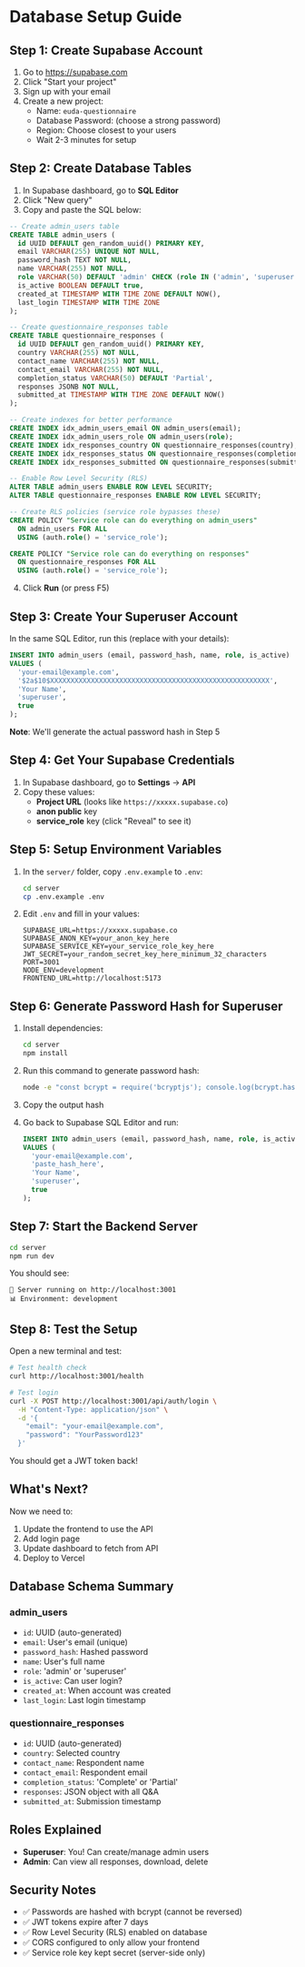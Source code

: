# Database Setup Guide

## Step 1: Create Supabase Account

1. Go to https://supabase.com
2. Click "Start your project"
3. Sign up with your email
4. Create a new project:
   - Name: `euda-questionnaire`
   - Database Password: (choose a strong password)
   - Region: Choose closest to your users
   - Wait 2-3 minutes for setup

## Step 2: Create Database Tables

1. In Supabase dashboard, go to **SQL Editor**
2. Click "New query"
3. Copy and paste the SQL below:

```sql
-- Create admin_users table
CREATE TABLE admin_users (
  id UUID DEFAULT gen_random_uuid() PRIMARY KEY,
  email VARCHAR(255) UNIQUE NOT NULL,
  password_hash TEXT NOT NULL,
  name VARCHAR(255) NOT NULL,
  role VARCHAR(50) DEFAULT 'admin' CHECK (role IN ('admin', 'superuser')),
  is_active BOOLEAN DEFAULT true,
  created_at TIMESTAMP WITH TIME ZONE DEFAULT NOW(),
  last_login TIMESTAMP WITH TIME ZONE
);

-- Create questionnaire_responses table
CREATE TABLE questionnaire_responses (
  id UUID DEFAULT gen_random_uuid() PRIMARY KEY,
  country VARCHAR(255) NOT NULL,
  contact_name VARCHAR(255) NOT NULL,
  contact_email VARCHAR(255) NOT NULL,
  completion_status VARCHAR(50) DEFAULT 'Partial',
  responses JSONB NOT NULL,
  submitted_at TIMESTAMP WITH TIME ZONE DEFAULT NOW()
);

-- Create indexes for better performance
CREATE INDEX idx_admin_users_email ON admin_users(email);
CREATE INDEX idx_admin_users_role ON admin_users(role);
CREATE INDEX idx_responses_country ON questionnaire_responses(country);
CREATE INDEX idx_responses_status ON questionnaire_responses(completion_status);
CREATE INDEX idx_responses_submitted ON questionnaire_responses(submitted_at);

-- Enable Row Level Security (RLS)
ALTER TABLE admin_users ENABLE ROW LEVEL SECURITY;
ALTER TABLE questionnaire_responses ENABLE ROW LEVEL SECURITY;

-- Create RLS policies (service role bypasses these)
CREATE POLICY "Service role can do everything on admin_users"
  ON admin_users FOR ALL
  USING (auth.role() = 'service_role');

CREATE POLICY "Service role can do everything on responses"
  ON questionnaire_responses FOR ALL
  USING (auth.role() = 'service_role');
```

4. Click **Run** (or press F5)

## Step 3: Create Your Superuser Account

In the same SQL Editor, run this (replace with your details):

```sql
INSERT INTO admin_users (email, password_hash, name, role, is_active)
VALUES (
  'your-email@example.com',
  '$2a$10$XXXXXXXXXXXXXXXXXXXXXXXXXXXXXXXXXXXXXXXXXXXXXXXXXXXXXX',
  'Your Name',
  'superuser',
  true
);
```

**Note**: We'll generate the actual password hash in Step 5

## Step 4: Get Your Supabase Credentials

1. In Supabase dashboard, go to **Settings** → **API**
2. Copy these values:
   - **Project URL** (looks like `https://xxxxx.supabase.co`)
   - **anon public** key
   - **service_role** key (click "Reveal" to see it)

## Step 5: Setup Environment Variables

1. In the `server/` folder, copy `.env.example` to `.env`:
   ```bash
   cd server
   cp .env.example .env
   ```

2. Edit `.env` and fill in your values:
   ```env
   SUPABASE_URL=https://xxxxx.supabase.co
   SUPABASE_ANON_KEY=your_anon_key_here
   SUPABASE_SERVICE_KEY=your_service_role_key_here
   JWT_SECRET=your_random_secret_key_here_minimum_32_characters
   PORT=3001
   NODE_ENV=development
   FRONTEND_URL=http://localhost:5173
   ```

## Step 6: Generate Password Hash for Superuser

1. Install dependencies:
   ```bash
   cd server
   npm install
   ```

2. Run this command to generate password hash:
   ```bash
   node -e "const bcrypt = require('bcryptjs'); console.log(bcrypt.hashSync('YourPassword123', 10));"
   ```

3. Copy the output hash

4. Go back to Supabase SQL Editor and run:
   ```sql
   INSERT INTO admin_users (email, password_hash, name, role, is_active)
   VALUES (
     'your-email@example.com',
     'paste_hash_here',
     'Your Name',
     'superuser',
     true
   );
   ```

## Step 7: Start the Backend Server

```bash
cd server
npm run dev
```

You should see:
```
🚀 Server running on http://localhost:3001
📊 Environment: development
```

## Step 8: Test the Setup

Open a new terminal and test:

```bash
# Test health check
curl http://localhost:3001/health

# Test login
curl -X POST http://localhost:3001/api/auth/login \
  -H "Content-Type: application/json" \
  -d '{
    "email": "your-email@example.com",
    "password": "YourPassword123"
  }'
```

You should get a JWT token back!

## What's Next?

Now we need to:
1. Update the frontend to use the API
2. Add login page
3. Update dashboard to fetch from API
4. Deploy to Vercel

## Database Schema Summary

### admin_users
- `id`: UUID (auto-generated)
- `email`: User's email (unique)
- `password_hash`: Hashed password
- `name`: User's full name
- `role`: 'admin' or 'superuser'
- `is_active`: Can user login?
- `created_at`: When account was created
- `last_login`: Last login timestamp

### questionnaire_responses
- `id`: UUID (auto-generated)
- `country`: Selected country
- `contact_name`: Respondent name
- `contact_email`: Respondent email
- `completion_status`: 'Complete' or 'Partial'
- `responses`: JSON object with all Q&A
- `submitted_at`: Submission timestamp

## Roles Explained

- **Superuser**: You! Can create/manage admin users
- **Admin**: Can view all responses, download, delete

## Security Notes

- ✅ Passwords are hashed with bcrypt (cannot be reversed)
- ✅ JWT tokens expire after 7 days
- ✅ Row Level Security (RLS) enabled on database
- ✅ CORS configured to only allow your frontend
- ✅ Service role key kept secret (server-side only)
